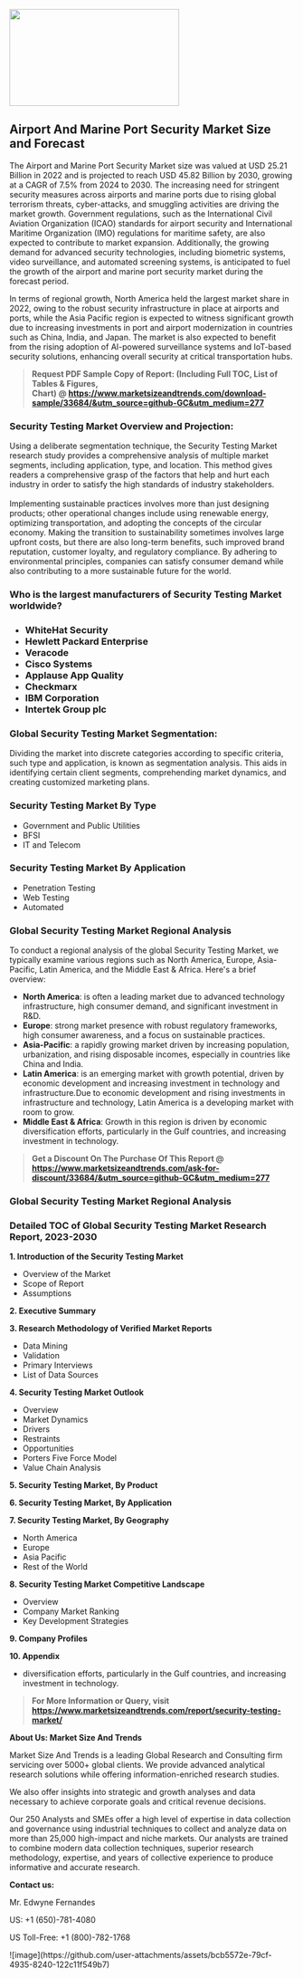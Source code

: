 <p><img class="alignnone size-medium wp-image-20088" src="https://ffe5etoiles.com/wp-content/uploads/2024/12/MST1-300x171.png" alt="" width="300" height="171" /></p><h2>Airport And Marine Port Security Market Size and Forecast</h2><p>The Airport and Marine Port Security Market size was valued at USD 25.21 Billion in 2022 and is projected to reach USD 45.82 Billion by 2030, growing at a CAGR of 7.5% from 2024 to 2030. The increasing need for stringent security measures across airports and marine ports due to rising global terrorism threats, cyber-attacks, and smuggling activities are driving the market growth. Government regulations, such as the International Civil Aviation Organization (ICAO) standards for airport security and International Maritime Organization (IMO) regulations for maritime safety, are also expected to contribute to market expansion. Additionally, the growing demand for advanced security technologies, including biometric systems, video surveillance, and automated screening systems, is anticipated to fuel the growth of the airport and marine port security market during the forecast period.</p><p>In terms of regional growth, North America held the largest market share in 2022, owing to the robust security infrastructure in place at airports and ports, while the Asia Pacific region is expected to witness significant growth due to increasing investments in port and airport modernization in countries such as China, India, and Japan. The market is also expected to benefit from the rising adoption of AI-powered surveillance systems and IoT-based security solutions, enhancing overall security at critical transportation hubs.</p></p><blockquote id="" class=""><strong>Request PDF Sample Copy of Report: (Including Full TOC, List of Tables &amp; Figures, Chart)&nbsp;@&nbsp;<strong><a href="https://www.marketsizeandtrends.com/download-sample/33684/&utm_source=github-GC&utm_medium=277" target="_blank">https://www.marketsizeandtrends.com/download-sample/33684/&utm_source=github-GC&utm_medium=277</a></strong></strong></blockquote><h3 id="" class="">Security Testing Market&nbsp;Overview and Projection:</h3><p id="" class="">Using a deliberate segmentation technique, the Security Testing Market research study provides a comprehensive analysis of multiple market segments, including application, type, and location. This method gives readers a comprehensive grasp of the factors that help and hurt each industry in order to satisfy the high standards of industry stakeholders. <br /> <br />Implementing sustainable practices involves more than just designing products; other operational changes include using renewable energy, optimizing transportation, and adopting the concepts of the circular economy. Making the transition to sustainability sometimes involves large upfront costs, but there are also long-term benefits, such improved brand reputation, customer loyalty, and regulatory compliance. By adhering to environmental principles, companies can satisfy consumer demand while also contributing to a more sustainable future for the world.</p><h3 id="" class="">Who is the largest manufacturers of&nbsp;Security Testing Market worldwide?</h3><h3 class=""><p><ul><li>WhiteHat Security </li><li> Hewlett Packard Enterprise </li><li> Veracode </li><li> Cisco Systems </li><li> Applause App Quality </li><li> Checkmarx </li><li> IBM Corporation </li><li> Intertek Group plc</li></ul></p></h3><h3 id="" class="">Global&nbsp;Security Testing Market Segmentation:</h3><p id="" class="">Dividing the market into discrete categories according to specific criteria, such type and application, is known as segmentation analysis. This aids in identifying certain client segments, comprehending market dynamics, and creating customized marketing plans.</p><h3 id="" class="">Security Testing Market&nbsp;By Type</h3><p><p><ul><li>Government and Public Utilities</li><li> BFSI</li><li> IT and Telecom</p></li></ul></p></p><h3 id="" class="">Security Testing Market&nbsp;By Application</h3><p class=""><p><ul><li>Penetration Testing</li><li> Web Testing</li><li> Automated</li></ul></p></p><h3 id="" class="">Global Security Testing Market Regional Analysis</h3><p id="" class="">To conduct a regional analysis of the global Security Testing Market, we typically examine various regions such as North America, Europe, Asia-Pacific, Latin America, and the Middle East &amp; Africa. Here's a brief overview:</p><ul><li><strong>North America</strong>: is often a leading market due to advanced technology infrastructure, high consumer demand, and significant investment in R&amp;D.</li><li><strong>Europe</strong>: strong market presence with robust regulatory frameworks, high consumer awareness, and a focus on sustainable practices.</li><li><strong>Asia-Pacific</strong>: a rapidly growing market driven by increasing population, urbanization, and rising disposable incomes, especially in countries like China and India.</li><li><strong>Latin America</strong>: is an emerging market with growth potential, driven by economic development and increasing investment in technology and infrastructure.Due to economic development and rising investments in infrastructure and technology, Latin America is a developing market with room to grow.</li><li><strong>Middle East &amp; Africa</strong>: Growth in this region is driven by economic diversification efforts, particularly in the Gulf countries, and increasing investment in technology.</li></ul><blockquote id="" class=""><strong>Get a Discount On The Purchase Of This Report @ <strong><a href="https://www.marketsizeandtrends.com/ask-for-discount/33684/&utm_source=github-GC&utm_medium=277" target="_blank">https://www.marketsizeandtrends.com/ask-for-discount/33684/&utm_source=github-GC&utm_medium=277</a></strong></strong></blockquote><h3 id="" class="">Global Security Testing Market Regional Analysis</h3><h3 id="" class="">Detailed TOC of Global Security Testing Market Research Report, 2023-2030</h3><p id="" class=""><strong>1. Introduction of the Security Testing Market</strong></p><ul><li>Overview of the Market</li><li>Scope of Report</li><li>Assumptions</li></ul><p id="" class=""><strong>2. Executive Summary</strong></p><p id="" class=""><strong>3. Research Methodology of Verified Market Reports</strong></p><ul><li>Data Mining</li><li>Validation</li><li>Primary Interviews</li><li>List of Data Sources</li></ul><p id="" class=""><strong>4. Security Testing Market Outlook</strong></p><ul><li>Overview</li><li>Market Dynamics</li><li>Drivers</li><li>Restraints</li><li>Opportunities</li><li>Porters Five Force Model</li><li>Value Chain Analysis</li></ul><p id="" class=""><strong>5. Security Testing Market, By Product</strong></p><p id="" class=""><strong>6. Security Testing Market, By Application</strong></p><p id="" class=""><strong>7. Security Testing Market, By Geography</strong></p><ul><li>North America</li><li>Europe</li><li>Asia Pacific</li><li>Rest of the World</li></ul><p id="" class=""><strong>8. Security Testing Market Competitive Landscape</strong></p><ul><li>Overview</li><li>Company Market Ranking</li><li>Key Development Strategies</li></ul><p id="" class=""><strong>9. Company Profiles</strong></p><p id="" class=""><strong>10. Appendix</strong></p><ul><li>diversification efforts, particularly in the Gulf countries, and increasing investment in technology.</li></ul><blockquote id="" class=""><strong>For More Information or Query, visit <strong><strong><a href="https://www.marketsizeandtrends.com/report/security-testing-market/" target="_blank">https://www.marketsizeandtrends.com/report/security-testing-market/</a></strong></strong></strong></blockquote><p id="" class=""><strong>About Us: Market Size And Trends</strong></p><p id="" class="">Market Size And Trends is a leading Global Research and Consulting firm servicing over 5000+ global clients. We provide advanced analytical research solutions while offering information-enriched research studies.</p><p id="" class="">We also offer insights into strategic and growth analyses and data necessary to achieve corporate goals and critical revenue decisions.</p><p id="" class="">Our 250 Analysts and SMEs offer a high level of expertise in data collection and governance using industrial techniques to collect and analyze data on more than 25,000 high-impact and niche markets. Our analysts are trained to combine modern data collection techniques, superior research methodology, expertise, and years of collective experience to produce informative and accurate research.</p><p id="" class=""><strong>Contact us:</strong></p><p id="" class="">Mr. Edwyne Fernandes</p><p id="" class="">US: +1 (650)-781-4080</p><p id="" class="">US Toll-Free: +1 (800)-782-1768</p>
![image](https://github.com/user-attachments/assets/bcb5572e-79cf-4935-8240-122c11f549b7)
